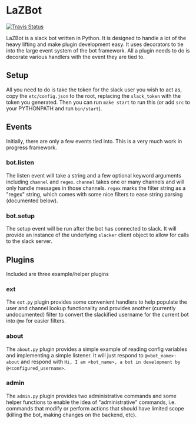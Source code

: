 # LaZBot

[![Travis Status](https://travis-ci.org/jdost/lazbot.svg?branch=master)](https://travis-ci.org/jdost/lazbot)

LaZBot is a slack bot written in Python.  It is designed to handle a lot of the
heavy lifting and make plugin development easy.  It uses decorators to tie into the
large event system of the bot framework.  All a plugin needs to do is decorate 
various handlers with the event they are tied to.

## Setup

All you need to do is take the token for the slack user you wish to act as, copy
the `etc/config.json` to the root, replacing the `slack_token` with the token you
generated.  Then you can run `make start` to run this (or add `src` to your 
PYTHONPATH and run `bin/start`).

## Events

Initially, there are only a few events tied into.  This is a very much work in
progress framework.

### bot.listen

The listen event will take a string and a few optional keyword arguments including
`channel` and `regex`.  `channel` takes one or many channels and will only handle 
messages in those channels.  `regex` marks the filter string as a "regex" string,
which comes with some nice filters to ease string parsing (documented below).

### bot.setup

The setup event will be run after the bot has connected to slack.  It will provide
an instance of the underlying `slacker` client object to allow for calls to the
slack server.

## Plugins

Included are three example/helper plugins

### ext

The `ext.py` plugin provides some convenient handlers to help populate the user and
channel lookup functionality and provides another (currently undocumented) filter
to convert the slackified username for the current bot into `@me` for easier filters.

### about

The `about.py` plugin provides a simple example of reading config variables and
implementing a simple listener.  It will just respond to `@<bot_name>: about` and
respond with `Hi, I am <bot_name>, a bot in development by @<configured_username>`.

### admin

The `admin.py` plugin provides two administrative commands and some helper functions
to enable the idea of "administrative" commands, i.e. commands that modify or 
perform actions that should have limited scope (killing the bot, making changes on
the backend, etc).

